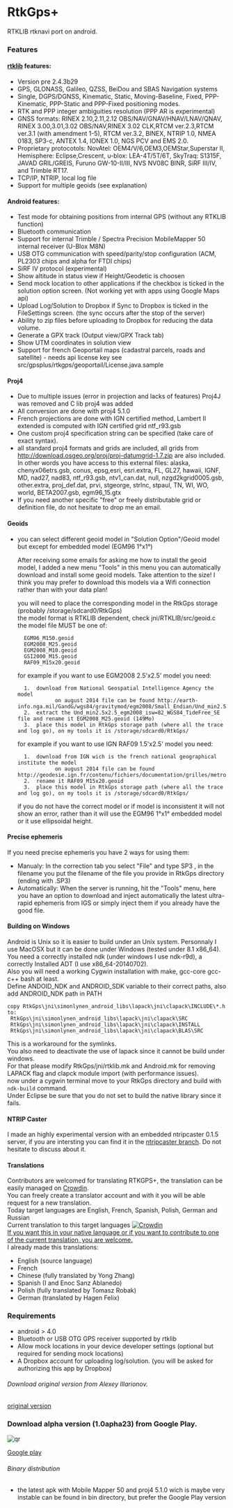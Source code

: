 RtkGps+
=======

RTKLIB rtknavi port on android.


### Features

#### [rtklib][rtklib] features:

* Version pre 2.4.3b29
* GPS, GLONASS, Galileo, QZSS, BeiDou and SBAS Navigation systems
* Single, DGPS/DGNSS, Kinematic, Static, Moving-Baseline, Fixed,
  PPP-Kinematic, PPP-Static and PPP-Fixed positioning modes.
* RTK and PPP integer ambiguities resolution (PPP AR is experimental)
* GNSS formats: 
  RINEX 2.10,2.11,2.12 OBS/NAV/GNAV/HNAV/LNAV/QNAV, RINEX 3.00,3.01,3.02
    OBS/NAV,RINEX 3.02 CLK,RTCM ver.2.3,RTCM ver.3.1 (with amendment 1-5),
    RTCM ver.3.2, BINEX, NTRIP 1.0, NMEA 0183, SP3-c, ANTEX 1.4, IONEX 1.0,
    NGS PCV and EMS 2.0.
* Proprietary protocotols: 
  NovAtel: OEM4/V/6,OEM3,OEMStar,Superstar II, Hemisphere: Eclipse,Crescent,
    u-blox: LEA-4T/5T/6T, SkyTraq: S1315F, JAVAD GRIL/GREIS, Furuno
    GW-10-II/III, NVS NV08C BINR, SiRF III/IV, and Trimble RT17.
* TCP/IP, NTRIP, local log file
* Support for multiple geoids (see explanation)

#### Android features:

* Test mode for obtaining positions from internal GPS (without any RTKLIB function)
* Bluetooth communication
* Support for internal Trimble / Spectra Precision MobileMapper 50 internal receiver (U-Blox M8N) 
* USB OTG communication with speed/parity/stop configuration (ACM, PL2303 chips and alpha for FTDI chips)
* SiRF IV protocol (experimental)
* Show altitude in status view if Height/Geodetic is choosen
* Send mock location to other applications if the checkbox is ticked in the solution option screen. (Not working yet with apps using Google Maps api)
* Upload Log/Solution to Dropbox if Sync to Dropbox is ticked in the FileSettings screen. (the sync occurs after the stop of the server)
* Ability to zip files before uploading to Dropbox for reducing the data volume.
* Generate a GPX track (Output view/GPX Track tab)
* Show UTM coordinates in solution view
* Support for french Geoportail maps (cadastral parcels, roads and satellite) - needs api license key see src/gpsplus/rtkgps/geoportail/License.java.sample 

#### Proj4
* Due to multiple issues (error in projection and lacks of features) Proj4J was removed and C lib proj4 was added
* All conversion are done with proj4 5.1.0
* French projections are done with IGN certified method, Lambert II extended is computed with IGN certified grid ntf_r93.gsb
* One custom proj4 specification string can be specified (take care of exact syntax).  
* all standard proj4 formats and grids are included, all grids from http://download.osgeo.org/proj/proj-datumgrid-1.7.zip are also included. In other words you have access to this external files: alaska, chenyx06etrs.gsb, conus, epsg,esri, esri.extra, FL, GL27, hawaii, IGNF, MD, nad27, nad83, ntf_r93.gsb, ntv1_can.dat, null, nzgd2kgrid0005.gsb, other.extra, proj_def.dat, prvi, stgeorge, strlnc, stpaul, TN, WI, WO, world, BETA2007.gsb, egm96_15.gtx
* If you need another specific "free" or freely distributable grid or definition file, do not hesitate to drop me an email.

#### Geoids
* you can select different geoid model in "Solution Option"/Geoid model but except for embedded model (EGM96 1°x1°)  
     
  After receiving some emails for asking me how to install the geoid model, I added a new menu "Tools" in this menu you can automatically download and install
  some geoid models. Take attention to the size! I think you may prefer to download this models via a Wifi connection rather than with your data plan!  
    

  you will need to place the corresponding model in the RtkGps storage (probably /storage/sdcard0/RtkGps)  
  the model format is RTKLIB dependent, check jni/RTKLIB/src/geoid.c  
  the model file MUST be one of:  
  ```
    EGM96_M150.geoid  
    EGM2008_M25.geoid  
    EGM2008_M10.geoid  
    GSI2000_M15.geoid
    RAF09_M15x20.geoid  
  ```
  
  for example if you want to use EGM2008 2.5'x2.5' model you need:
  ```
    1.  download from National Geospatial Intelligence Agency the model  
  			  on august 2014 file can be found http://earth-info.nga.mil/GandG/wgs84/gravitymod/egm2008/Small_Endian/Und_min2.5x2.5_egm2008_isw=82_WGS84_TideFree_SE.gz   
    2.  extract the Und_min2.5x2.5_egm2008_isw=82_WGS84_TideFree_SE file and rename it EGM2008_M25.geoid (149Mo)   
    3.  place this model in RtkGps storage path (where all the trace and log go), on my tools it is /storage/sdcard0/RtkGps/
  ```

  for example if you want to use IGN RAF09 1.5'x2.5' model you need:
  ```
    1.  download from IGN wich is the french national geographical institute the model  
  			  on august 2014 file can be found http://geodesie.ign.fr/contenu/fichiers/documentation/grilles/metropole/RAF09.mnt   
    2.  rename it RAF09_M15x20.geoid    
    3.  place this model in RtkGps storage path (where all the trace and log go), on my tools it is /storage/sdcard0/RtkGps/
  ```
   
  if you do not have the correct model or if model is inconsistent it will not show an error, rather than it will use the EGM96 1°x1° embedded model or it use ellipsoidal height.
  				
#### Precise ephemeris
If you need precise ephemeris you have 2 ways for using them:  
* Manualy: In the correction tab you select "File" and type SP3 , in the filename you put the filename of the file you provide in RtkGps directory (ending with .SP3)  
* Automatically: When the server is running, hit the "Tools" menu, here you have an option to download and inject automatically the latest ultra-rapid ephemeris from IGS or simply inject them if you already have the good file.  
  
#### Building on Windows
Android is Unix so it is easier to build under an Unix system. Personnaly I use MacOSX but it can be done under Windows (tested under 8.1 x86_64).  
You need a correctly installed ndk (under windows I use ndk-r9d), a correctly Installed ADT (I use x86_64-20140702).  
Also you will need a working Cygwin installation with make, gcc-core gcc-c++ bash at least.  
Define ANDOID_NDK and ANDROID_SDK variable to their correct paths, also add ANDROID_NDK path in PATH
```  
copy RtkGps\jni\simonlynen_android_libs\lapack\jni\clapack\INCLUDE\*.h to:  
 RtkGps\jni\simonlynen_android_libs\lapack\jni\clapack\SRC  
 RtkGps\jni\simonlynen_android_libs\lapack\jni\clapack\INSTALL  
 RtkGps\jni\simonlynen_android_libs\lapack\jni\clapack\BLAS\SRC  
```   
This is a workaround for the symlinks.  
You also need to deactivate the use of lapack since it cannot be build under windows.  
For that please modify RtkGps/jni/rtklib.mk and Android.mk for removing LAPACK flag and clapck module import (with performance issues).  
now under a cygwin terminal move to your RtkGps directory and build with ```ndk-build``` command.  
Under Eclipse be sure that you do not set to build the native library since it fails.  
  
#### NTRIP Caster  
I made an highly experimental version with an embedded ntripcaster 0.1.5 server, if you are intersting you can find it in the [ntripcaster branch](https://github.com/eltorio/RtkGps/tree/ntripcaster).  Do not hesitate to discuss about it.  
  
#### Translations
Contributors are welcomed for translating RTKGPS+, the translation can be easily managed on [Crowdin](https://crowdin.com/project/gpsplusrtkgps/invite).   
You can freely create a translator account and with it you will be able request for a new translation.  
Today target languages are English, French, Spanish, Polish, German and Russian  
Current translation to this target languages [![Crowdin](https://d322cqt584bo4o.cloudfront.net/gpsplusrtkgps/localized.png)](https://crowdin.com/project/gpsplusrtkgps/invite)  
[If you want this in your native language or if you want to contribute to one of the current translation, you are welcome.](https://crowdin.com/project/gpsplusrtkgps/invite)  
I already made this translations:
* English (source language)
* French  
* Chinese (fully translated by Yong Zhang)
* Spanish (I and Enoc Sanz Ablanedo)
* Polish (fully translated by Tomasz Robak)
* German (translated by Hagen Felix)


### Requirements

* android > 4.0
* Bluetooth or USB OTG GPS receiver supported by rtklib
* Allow mock locations in your device developer settings (optional but required for sending mock locations)
* A Dropbox account for uploading log/solution. (you will be asked for authorizing this app by Dropbox)

###### Download original version from Alexey Illarionov.
[original version](https://github.com/illarionov/RtkGps)

### Download alpha version (1.0apha23) from Google Play.

![qr](https://raw.githubusercontent.com/eltorio/RtkGps/master/qr_googleplay.png)

[Google play](https://play.google.com/store/apps/details?id=gpsplus.rtkgps)


[rtklib]: http://www.rtklib.com/

###### Binary distribution

* the latest apk with Mobile Mapper 50 and proj4 5.1.0 wich is maybe very instable can be found in bin directory, but prefer the Google Play version
